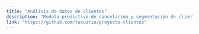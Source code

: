 ```yaml
---
title: "Análisis de datos de clientes"
description: "Modelo predictivo de cancelación y segmentación de clientes."
link: "https://github.com/tusuario/proyecto-clientes"
---
```

